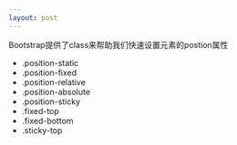 ```yaml
---
layout: post
---
```


Bootstrap提供了class来帮助我们快速设置元素的postion属性
- .position-static
- .position-fixed
- .position-relative
- .position-absolute
- .position-sticky
- .fixed-top
- .fixed-bottom
- .sticky-top